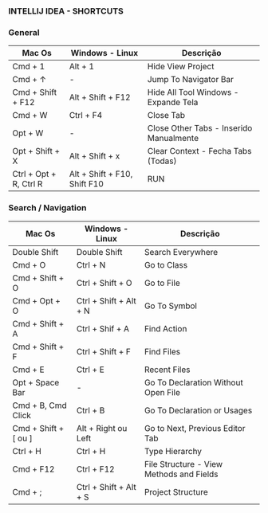 ### INTELLIJ IDEA - SHORTCUTS

### General

| Mac Os      | Windows - Linux |               Descrição                  
| ----------- | -----------     | ---------------------------------------- 
| Cmd + 1     | Alt + 1         |           Hide View Project            
| Cmd + ↑     |   -       |            Jump To Navigator Bar        
| Cmd + Shift + F12 | Alt + Shift + F12 | Hide All Tool Windows - Expande Tela
| Cmd + W | Ctrl + F4 | Close Tab
| Opt + W | - | Close Other Tabs - Inserido Manualmente
| Opt + Shift + X | Alt + Shift + x | Clear Context - Fecha Tabs (Todas)
| Ctrl + Opt + R, Ctrl R | Alt + Shift + F10, Shift F10 | RUN



### Search / Navigation

 Mac Os      | Windows - Linux |               Descrição                  
 ----------- | -----------     | ---------------------------------------- 
 Double Shift | Double Shift      |          Search Everywhere          
 Cmd + O     |   Ctrl + N       |           Go to Class        
 Cmd + Shift + O |  Ctrl + Shift + O  | Go to File
 Cmd + Opt + O | Ctrl + Shift + Alt + N | Go To Symbol
Cmd + Shift + A |  Ctrl + Shif + A | Find Action
Cmd + Shift + F | Ctrl + Shift + F | Find Files
Cmd + E  | Ctrl + E | Recent Files
Opt + Space Bar | - | Go To Declaration Without Open File
Cmd + B, Cmd Click | Ctrl + B | Go To Declaration or Usages
Cmd + Shift + [ ou ] | Alt + Right ou Left | Go to Next, Previous Editor Tab
Ctrl + H | Ctrl + H | Type Hierarchy
Cmd + F12 | Ctrl + F12 | File Structure - View Methods and Fields
Cmd + ; | Ctrl + Shift + Alt + S | Project Structure
